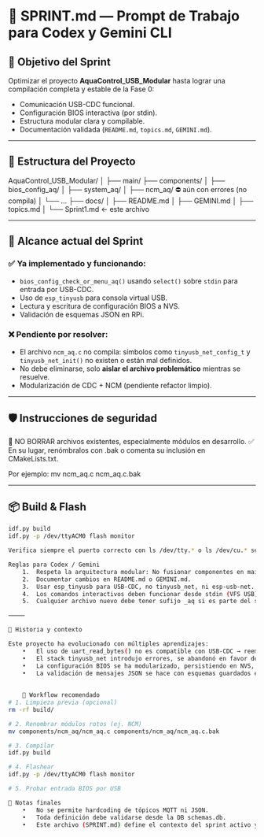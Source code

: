 # 🧠 SPRINT.md — Prompt de Trabajo para Codex y Gemini CLI

## 🎯 Objetivo del Sprint

Optimizar el proyecto **AquaControl_USB_Modular** hasta lograr una compilación completa y estable de la Fase 0:
- Comunicación USB-CDC funcional.
- Configuración BIOS interactiva (por stdin).
- Estructura modular clara y compilable.
- Documentación validada (`README.md`, `topics.md`, `GEMINI.md`).

---

## 🧱 Estructura del Proyecto
AquaControl_USB_Modular/
│
├── main/
├── components/
│   ├── bios_config_aq/
│   ├── system_aq/
│   ├── ncm_aq/               ⛔ aún con errores (no compila)
│   └── …
├── docs/
│   ├── README.md
│   ├── GEMINI.md
│   ├── topics.md
│   └── Sprint1.md ← este archivo

---

## 📌 Alcance actual del Sprint

### ✅ Ya implementado y funcionando:
- `bios_config_check_or_menu_aq()` usando `select()` sobre `stdin` para entrada por USB-CDC.
- Uso de `esp_tinyusb` para consola virtual USB.
- Lectura y escritura de configuración BIOS a NVS.
- Validación de esquemas JSON en RPi.

### ❌ Pendiente por resolver:
- El archivo `ncm_aq.c` no compila: símbolos como `tinyusb_net_config_t` y `tinyusb_net_init()` no existen o están mal definidos.
- No debe eliminarse, solo **aislar el archivo problemático** mientras se resuelve.
- Modularización de CDC + NCM (pendiente refactor limpio).

---

## 🛡 Instrucciones de seguridad
🚫 NO BORRAR archivos existentes, especialmente módulos en desarrollo.
✅ En su lugar, renómbralos con .bak o comenta su inclusión en CMakeLists.txt.

Por ejemplo:
mv ncm_aq.c ncm_aq.c.bak

---

## 📦 Build & Flash

```bash
idf.py build
idf.py -p /dev/ttyACM0 flash monitor

Verifica siempre el puerto correcto con ls /dev/tty.* o ls /dev/cu.* según sistema operativo.

Reglas para Codex / Gemini
	1.	Respeta la arquitectura modular: No fusionar componentes en main.
	2.	Documentar cambios en README.md o GEMINI.md.
	3.	Usar esp_tinyusb para USB-CDC, no tinyusb_net, ni esp-usb-net.
	4.	Los comandos interactivos deben funcionar desde stdin (VFS USB).
	5.	Cualquier archivo nuevo debe tener sufijo _aq si es parte del sistema.

⸻

🧩 Historia y contexto

Este proyecto ha evolucionado con múltiples aprendizajes:
	•	El uso de uart_read_bytes() no es compatible con USB-CDC → reemplazado con select() sobre stdin.
	•	El stack tinyusb_net introdujo errores, se abandonó en favor de una implementación propia sobre esp_tinyusb.
	•	La configuración BIOS se ha modularizado, persistiendo en NVS, y expuesta mediante consola al arranque.
	•	La validación de mensajes JSON se hace con esquemas guardados en SQLite en RPi (schemas.db).
    
    
    🔄 Workflow recomendado
# 1. Limpieza previa (opcional)
rm -rf build/

# 2. Renombrar módulos rotos (ej. NCM)
mv components/ncm_aq/ncm_aq.c components/ncm_aq/ncm_aq.c.bak

# 3. Compilar
idf.py build

# 4. Flashear
idf.py -p /dev/ttyACM0 flash monitor

# 5. Probar entrada BIOS por USB

📌 Notas finales
	•	No se permite hardcoding de tópicos MQTT ni JSON.
	•	Toda definición debe validarse desde la DB schemas.db.
	•	Este archivo (SPRINT.md) define el contexto del sprint activo y guía el trabajo de IA y humanos.